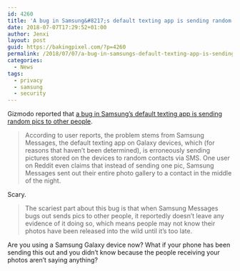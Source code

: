 ```yaml
---
id: 4260
title: 'A bug in Samsung&#8217;s default texting app is sending random pics to other people'
date: 2018-07-07T17:29:52+01:00
author: Jenxi
layout: post
guid: https://bakingpixel.com/?p=4260
permalink: /2018/07/07/a-bug-in-samsungs-default-texting-app-is-sending-random-pics-to-other-people/
categories:
  - News
tags:
  - privacy
  - samsung
  - security
---
```

Gizmodo reported that [a bug in Samsung&#8217;s default texting app is sending random pics to other people](https://gizmodo.com/a-bug-in-samsungs-default-texting-app-is-sending-random-1827291759).

> According to user reports, the problem stems from Samsung Messages, the default texting app on Galaxy devices, which (for reasons that haven’t been determined), is erroneously sending pictures stored on the devices to random contacts via SMS. One user on Reddit even claims that instead of sending one pic, Samsung Messages sent out their entire photo gallery to a contact in the middle of the night. 

Scary.

> The scariest part about this bug is that when Samsung Messages bugs out sends pics to other people, it reportedly doesn’t leave any evidence of it doing so, which means people may not know their photos have been released into the wild until it’s too late. 

Are you using a Samsung Galaxy device now? What if your phone has been sending this out and you didn&#8217;t know because the people receiving your photos aren&#8217;t saying anything?